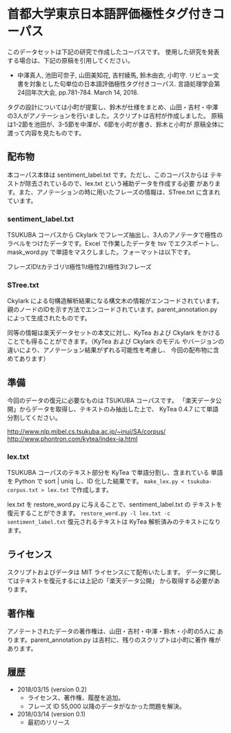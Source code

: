 # 首都大学東京日本語評価極性タグ付きコーパス

このデータセットは下記の研究で作成したコーパスです。
使用した研究を発表する場合は、下記の原稿を引用してください。

- 中澤真人, 池田可奈子, 山田美知花, 吉村綾馬, 鈴木由衣, 小町守. リビュー文書を対象とした句単位の日本語評価極性タグ付きコーパス. 言語処理学会第24回年次大会, pp.781-784. March 14, 2018.

タグの設計については小町が提案し、鈴木が仕様をまとめ、山田・吉村・中澤
の3人がアノテーションを行いました。スクリプトは吉村が作成しました。
原稿は1-2節を池田が、3-5節を中澤が、6節を小町が書き、鈴木と小町が
原稿全体に渡って内容を見たものです。

## 配布物

本コーパス本体は sentiment_label.txt です。ただし、このコーパスからは
テキストが除去されているので、lex.txt という補助データを作成する必要
があります。また、アノテーションの時に用いたフレーズの情報は、STree.txt
に含まれています。

### sentiment_label.txt

TSUKUBA コーパスから Ckylark でフレーズ抽出し、3人のアノテータで極性の
ラベルをつけたデータです。Excel で作業したデータを tsv でエクスポートし、
mask_word.py で単語をマスクしました。フォーマットは以下です。

フレーズID\tカテゴリ\t極性1\t極性2\t極性3\tフレーズ

### STree.txt

Ckylark による句構造解析結果になる構文木の情報がエンコードされています。
親のノードのIDを示す方法でエンコードされています。parent_annotation.py
によって生成されたものです。

同等の情報は楽天データセットの本文に対し、KyTea および Ckylark
をかけることでも得ることができます。（KyTea および Ckylark のモデル
やバージョンの違いにより、アノテーション結果がずれる可能性を考慮し、
今回の配布物に含めてあります）

## 準備

今回のデータの復元に必要なものは TSUKUBA コーパスです。
「楽天データ公開」からデータを取得し、テキストのみ抽出した上で、
KyTea 0.4.7 にて単語分割してください。

http://www.nlp.mibel.cs.tsukuba.ac.jp/~inui/SA/corpus/
http://www.phontron.com/kytea/index-ja.html

### lex.txt

TSUKUBA コーパスのテキスト部分を KyTea で単語分割し、含まれている
単語を Python で sort | uniq し、ID 化した結果です。
```make_lex.py < tsukuba-corpus.txt > lex.txt```
で作成します。

lex.txt を restore_word.py に与えることで、sentiment_label.txt の
テキストを復元することができます。
```restore_word.py -l lex.txt -c sentiment_label.txt```
復元されるテキストは KyTea 解析済みのテキストになります。


## ライセンス

スクリプトおよびデータは MIT ライセンスにて配布いたします。
データに関してはテキストを復元するには上記の「楽天データ公開」
から取得する必要があります。

## 著作権

アノテートされたデータの著作権は、山田・吉村・中澤・鈴木・小町の5人に
あります。parent_annotation.py は吉村に、残りのスクリプトは小町に著作
権があります。

## 履歴

- 2018/03/15 (version 0.2)
  - ライセンス、著作権、履歴を追加。
  - フレーズ ID 55,000 以降のデータがなかった問題を解決。
- 2018/03/14 (version 0.1)
  - 最初のリリース
